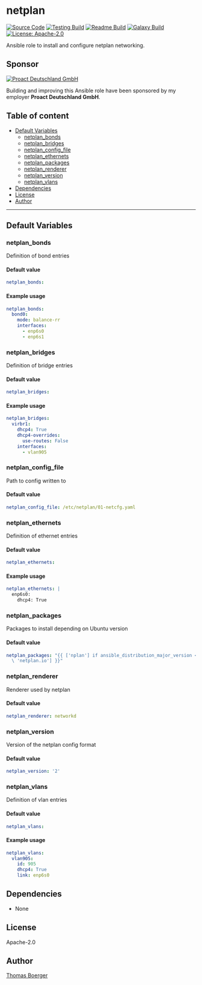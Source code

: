 # netplan

[![Source Code](https://img.shields.io/badge/github-source%20code-blue?logo=github&logoColor=white)](https://github.com/rolehippie/netplan) [![Testing Build](https://github.com/rolehippie/netplan/workflows/testing/badge.svg)](https://github.com/rolehippie/netplan/actions?query=workflow%3Atesting) [![Readme Build](https://github.com/rolehippie/netplan/workflows/readme/badge.svg)](https://github.com/rolehippie/netplan/actions?query=workflow%3Areadme) [![Galaxy Build](https://github.com/rolehippie/netplan/workflows/galaxy/badge.svg)](https://github.com/rolehippie/netplan/actions?query=workflow%3Agalaxy) [![License: Apache-2.0](https://img.shields.io/github/license/rolehippie/netplan)](https://github.com/rolehippie/netplan/blob/master/LICENSE) 

Ansible role to install and configure netplan networking. 

## Sponsor 

[![Proact Deutschland GmbH](https://proact.eu/wp-content/uploads/2020/03/proact-logo.png)](https://proact.eu) 

Building and improving this Ansible role have been sponsored by my employer **Proact Deutschland GmbH**.

## Table of content

* [Default Variables](#default-variables)
  * [netplan_bonds](#netplan_bonds)
  * [netplan_bridges](#netplan_bridges)
  * [netplan_config_file](#netplan_config_file)
  * [netplan_ethernets](#netplan_ethernets)
  * [netplan_packages](#netplan_packages)
  * [netplan_renderer](#netplan_renderer)
  * [netplan_version](#netplan_version)
  * [netplan_vlans](#netplan_vlans)
* [Dependencies](#dependencies)
* [License](#license)
* [Author](#author)

---

## Default Variables

### netplan_bonds

Definition of bond entries

#### Default value

```YAML
netplan_bonds:
```

#### Example usage

```YAML
netplan_bonds:
  bond0:
    mode: balance-rr
    interfaces:
      - enp6s0
      - enp6s1
```

### netplan_bridges

Definition of bridge entries

#### Default value

```YAML
netplan_bridges:
```

#### Example usage

```YAML
netplan_bridges:
  virbr1:
    dhcp4: True
    dhcp4-overrides:
      use-routes: False
    interfaces:
      - vlan905
```

### netplan_config_file

Path to config written to

#### Default value

```YAML
netplan_config_file: /etc/netplan/01-netcfg.yaml
```

### netplan_ethernets

Definition of ethernet entries

#### Default value

```YAML
netplan_ethernets:
```

#### Example usage

```YAML
netplan_ethernets: |
  enp6s0:
    dhcp4: True
```

### netplan_packages

Packages to install depending on Ubuntu version

#### Default value

```YAML
netplan_packages: "{{ ['nplan'] if ansible_distribution_major_version < 18 else ['nplan',\
  \ 'netplan.io'] }}"
```

### netplan_renderer

Renderer used by netplan

#### Default value

```YAML
netplan_renderer: networkd
```

### netplan_version

Version of the netplan config format

#### Default value

```YAML
netplan_version: '2'
```

### netplan_vlans

Definition of vlan entries

#### Default value

```YAML
netplan_vlans:
```

#### Example usage

```YAML
netplan_vlans:
  vlan905:
    id: 905
    dhcp4: True
    link: enp6s0
```

## Dependencies

* None

## License

Apache-2.0

## Author

[Thomas Boerger](https://github.com/tboerger)
